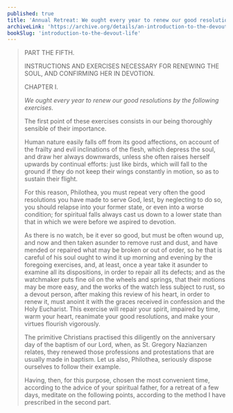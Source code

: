 ```yaml
---
published: true
title: 'Annual Retreat: We ought every year to renew our good resolutions by the following exercises'
archiveLink: 'https://archive.org/details/an-introduction-to-the-devout-life/page/262?view=theater'
bookSlug: 'introduction-to-the-devout-life'
---
```


> PART THE FIFTH.
>
> INSTRUCTIONS AND EXERCISES NECESSARY FOR RENEWING THE SOUL, AND CONFIRMING HER IN DEVOTION.
>
> CHAPTER I.
>
> *We ought every year to renew our good resolutions by the following exercises.*
>
> The first point of these exercises consists in our being thoroughly sensible of their importance.
>
> Human nature easily falls off from its good affections, on account of the frailty and evil inclinations of the flesh, which depress the soul, and draw her always downwards, unless she often raises herself upwards by continual efforts: just like birds, which will fall to the ground if they do not keep their wings constantly in motion, so as to sustain their flight.
>
> For this reason, Philothea, you must repeat very often the good resolutions you have made to serve God, lest, by neglecting to do so, you should relapse into your former state, or even into a worse condition; for spiritual falls always cast us down to a lower state than that in which we were before we aspired to devotion.
>
> As there is no watch, be it ever so good, but must be often wound up, and now and then taken asunder to remove rust and dust, and have mended or repaired what may be broken or out of order, so he that is careful of his soul ought to wind it up morning and evening by the foregoing exercises, and, at least, once a year take it asunder to examine all its dispositions, in order to repair all its defects; and as the watchmaker puts fine oil on the wheels and springs, that their motions may be more easy, and the works of the watch less subject to rust, so a devout person, after making this review of his heart, in order to renew it, must anoint it with the graces received in confession and the Holy Eucharist. This exercise will repair your spirit, impaired by time, warm your heart, reanimate your good resolutions, and make your virtues flourish vigorously.
>
> The primitive Christians practised this diligently on the anniversary day of the baptism of our Lord, when, as St. Gregory Nazianzen relates, they renewed those professions and protestations that are usually made in baptism. Let us also, Philothea, seriously dispose ourselves to follow their example.
>
> Having, then, for this purpose, chosen the most convenient time, according to the advice of your spiritual father, for a retreat of a few days, meditate on the following points, according to the method I have prescribed in the second part.